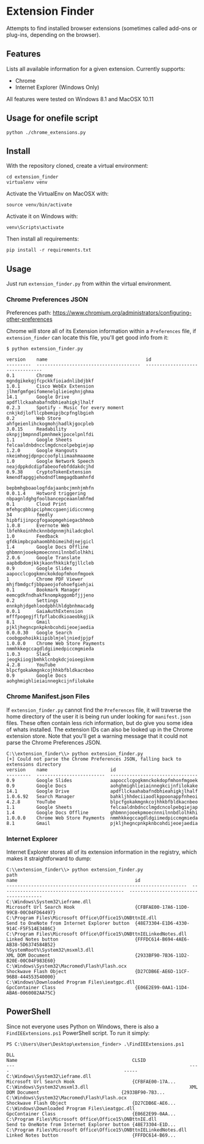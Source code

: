 # Extension Finder

Attempts to find installed browser extensions (sometimes called add-ons or plug-ins, depending on the browser).

## Features
Lists all available information for a given extension. Currently supports:

* Chrome
* Internet Explorer (Windows Only)

All features were tested on Windows 8.1 and MacOSX 10.11

## Usage for onefile script

```
python ./chrome_extensions.py
```

## Install

With the repository cloned, create a virtual environment:

```
cd extension_finder
virtualenv venv
```

Activate the VirtualEnv on  MacOSX with:
```
source venv/bin/activate
```

Activate it on Windows with:
```
venv\Scripts\activate
```

Then install all requirements:
```
pip install -r requirements.txt
```

## Usage

Just run `extension_finder.py` from within the virtual environment.

### Chrome Preferences JSON
Preferences path: https://www.chromium.org/administrators/configuring-other-preferences

Chrome will store all of its Extension information within a `Preferences` file, if `extension_finder` 
can locate this file, you'll get good info from it:

```
$ python extension_finder.py

version    name                                    id
---------  --------------------------------------  --------------------------------
0.1        Chrome                                  mgndgikekgjfcpckkfioiadnlibdjbkf
1.0.1      Cisco WebEx Extension                   jlhmfgmfgeifomenelglieieghnjghma
14.1       Google Drive                            apdfllckaahabafndbhieahigkjlhalf
0.2.3      Spotify - Music for every moment        cnkjkdjlofllcpbemipjbcpfnglbgieh
0.2        Web Store                               ahfgeienlihckogmohjhadlkjgocpleb
3.0.15     Readability                             oknpjjbmpnndlpmnhmekjpocelpnlfdi
1.1        Google Sheets                           felcaaldnbdncclmgdcncolpebgiejap
1.2.0      Google Hangouts                         nkeimhogjdpnpccoofpliimaahmaaome
1.0        Google Network Speech                   neajdppkdcdipfabeoofebfddakdcjhd
0.9.38     CryptoTokenExtension                    kmendfapggjehodndflmmgagdbamhnfd
                                                   bepbmhgboaologfdajaanbcjmnhjmhfn
0.0.1.4    Hotword triggering                      nbpagnldghgfoolbancepceaanlmhfmd
0.1        Cloud Print                             mfehgcgbbipciphmccgaenjidiccnmng
34         feedly                                  hipbfijinpcgfogaopmgehiegacbhmob
1.0.8      Evernote Web                            lbfehkoinhhcknnbdgnnmjhiladcgbol
1.0        Feedback                                gfdkimpbcpahaombhbimeihdjnejgicl
1.4        Google Docs Offline                     ghbmnnjooekpmoecnnnilnnbdlolhkhi
2.0.6      Google Translate                        aapbdbdomjkkjkaonfhkkikfgjllcleb
0.9        Google Slides                           aapocclcgogkmnckokdopfmhonfmgoek
1          Chrome PDF Viewer                       mhjfbmdgcfjbbpaeojofohoefgiehjai
0.1        Bookmark Manager                        eemcgdkfndhakfknompkggombfjjjeno
0.2        Settings                                ennkphjdgehloodpbhlhldgbnhmacadg
0.0.1      GaiaAuthExtension                       mfffpogegjflfpflabcdkioaeobkgjik
8.1        Gmail                                   pjkljhegncpnkpknbcohdijeoejaedia
0.0.0.30   Google Search                           coobgpohoikkiipiblmjeljniedjpjpf
1.0.0.0    Chrome Web Store Payments               nmmhkkegccagdldgiimedpiccmgmieda
1.0.3      Slack                                   jeogkiiogjbmhklcnbgkdcjoioegiknm
4.2.8      YouTube                                 blpcfgokakmgnkcojhhkbfbldkacnbeo
0.9        Google Docs                             aohghmighlieiainnegkcijnfilokake
```

### Chrome Manifest.json Files

If `extension_finder.py` cannot find the `Preferences` file, it will traverse the home directory of the 
user it is being run under looking for `manifest.json` files. These often contain less rich information,
but do give you some idea of whats installed. The extension IDs can also be looked up in the Chrome extension
store. Note that you'll get a warning message that it could not parse the Chrome Preferences JSON.

```
C:\\extension_finder\\> python extension_finder.py
[+] Could not parse the Chrome Preferences JSON, falling back to extensions directory
version    name                       id
---------  -------------------------  --------------------------------
0.9        Google Slides              aapocclcgogkmnckokdopfmhonfmgoek
0.9        Google Docs                aohghmighlieiainnegkcijnfilokake
14.1       Google Drive               apdfllckaahabafndbhieahigkjlhalf
1.0.6.92   Search Manager             bahkljhhdeciiaodlkppoonappfnheoi
4.2.8      YouTube                    blpcfgokakmgnkcojhhkbfbldkacnbeo
1.1        Google Sheets              felcaaldnbdncclmgdcncolpebgiejap
1.4        Google Docs Offline        ghbmnnjooekpmoecnnnilnnbdlolhkhi
1.0.0.0    Chrome Web Store Payments  nmmhkkegccagdldgiimedpiccmgmieda
8.1        Gmail                      pjkljhegncpnkpknbcohdijeoejaedia
```

### Internet Explorer

Internet Explorer stores all of its extension information in the registry, which makes it straightforward to dump:

```
C:\\extension_finder\\> python extension_finder.py
path                                                                name                                           id
------------------------------------------------------------------  ---------------------------------------------  --------------------------------------
C:\Windows\System32\ieframe.dll                                     Microsoft Url Search Hook                      {CFBFAE00-17A6-11D0-99CB-00C04FD64497}
C:\Program Files\Microsoft Office\Office15\ONBttnIE.dll             Send to OneNote from Internet Explorer button  {48E73304-E1D6-4330-914C-F5F514E3486C}
C:\Program Files\Microsoft Office\Office15\ONBttnIELinkedNotes.dll  Linked Notes button                            {FFFDC614-B694-4AE6-AB38-5D6374584B52}
%SystemRoot%\System32\msxml3.dll                                    XML DOM Document                               {2933BF90-7B36-11D2-B20E-00C04F983E60}
C:\Windows\System32\Macromed\Flash\Flash.ocx                        Shockwave Flash Object                         {D27CDB6E-AE6D-11CF-96B8-444553540000}
C:\Windows\Downloaded Program Files\ieatgpc.dll                     GpcContainer Class                             {E06E2E99-0AA1-11D4-ABA6-0060082AA75C}
```

## PowerShell

Since not everyone uses Python on Windows, there is also a `FindIEExtensions.ps1` PowerShell script. To run it simply:

```
PS C:\Users\User\Desktop\extension_finder> .\FindIEExtensions.ps1

DLL                                                                Name                                          CLSID
---                                                                ----                                          -----
C:\Windows\System32\ieframe.dll                                    Microsoft Url Search Hook                     {CFBFAE00-17A...
C:\Windows\System32\msxml3.dll                                     XML DOM Document                              {2933BF90-7B3...
C:\Windows\System32\Macromed\Flash\Flash.ocx                       Shockwave Flash Object                        {D27CDB6E-AE6...
C:\Windows\Downloaded Program Files\ieatgpc.dll                    GpcContainer Class                            {E06E2E99-0AA...
C:\Program Files\Microsoft Office\Office15\ONBttnIE.dll            Send to OneNote from Internet Explorer button {48E73304-E1D...
C:\Program Files\Microsoft Office\Office15\ONBttnIELinkedNotes.dll Linked Notes button                           {FFFDC614-B69...
```
